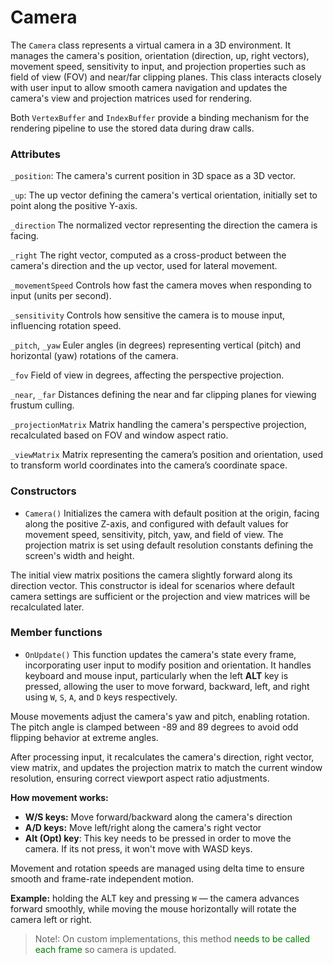 # Camera

The `Camera` class represents a virtual camera in a 3D environment. It manages the camera's position, orientation (direction, up, right vectors), movement speed, sensitivity to input, and projection properties such as field of view (FOV) and near/far clipping planes. This class interacts closely with user input to allow smooth camera navigation and updates the camera's view and projection matrices used for rendering.

Both `VertexBuffer` and `IndexBuffer` provide a binding mechanism for the rendering pipeline to use the stored data during draw calls.

### Attributes

`_position`: 
The camera's current position in 3D space as a 3D vector.

`_up`: 
The up vector defining the camera's vertical orientation, initially set to point along the positive Y-axis.

`_direction`
The normalized vector representing the direction the camera is facing.

`_right`
The right vector, computed as a cross-product between the camera's direction and the up vector, used for lateral movement.

`_movementSpeed`
Controls how fast the camera moves when responding to input (units per second).

`_sensitivity`
Controls how sensitive the camera is to mouse input, influencing rotation speed.

`_pitch`, `_yaw`
Euler angles (in degrees) representing vertical (pitch) and horizontal (yaw) rotations of the camera.

`_fov`
Field of view in degrees, affecting the perspective projection.

`_near`, `_far`
Distances defining the near and far clipping planes for viewing frustum culling.

`_projectionMatrix`
Matrix handling the camera's perspective projection, recalculated based on FOV and window aspect ratio.

`_viewMatrix`
Matrix representing the camera’s position and orientation, used to transform world coordinates into the camera’s coordinate space.

### Constructors

* `Camera()`
Initializes the camera with default position at the origin, facing along the positive Z-axis, and configured with default values for movement speed, sensitivity, pitch, yaw, and field of view. The projection matrix is set using default resolution constants defining the screen's width and height.

The initial view matrix positions the camera slightly forward along its direction vector. This constructor is ideal for scenarios where default camera settings are sufficient or the projection and view matrices will be recalculated later.

### Member functions

* `OnUpdate()` 
This function updates the camera's state every frame, incorporating user input to modify position and orientation. It handles keyboard and mouse input, particularly when the left **ALT** key is pressed, allowing the user to move forward, backward, left, and right using `W`, `S`, `A`, and `D` keys respectively.

Mouse movements adjust the camera's yaw and pitch, enabling rotation. The pitch angle is clamped between -89 and 89 degrees to avoid odd flipping behavior at extreme angles.

After processing input, it recalculates the camera's direction, right vector, view matrix, and updates the projection matrix to match the current window resolution, ensuring correct viewport aspect ratio adjustments.

**How movement works:**

- **W/S keys:** Move forward/backward along the camera's direction
- **A/D keys:** Move left/right along the camera's right vector
- **Alt (Opt) key**: This key needs to be pressed in order to move the camera. If its not press, it won't move with WASD keys.

Movement and rotation speeds are managed using delta time to ensure smooth and frame-rate independent motion.

**Example:** holding the ALT key and pressing `W` — the camera advances forward smoothly, while moving the mouse horizontally will rotate the camera left or right.

> Note!: On custom implementations, this method <span style="color:green;">needs to be called each frame</span> so camera is updated. 